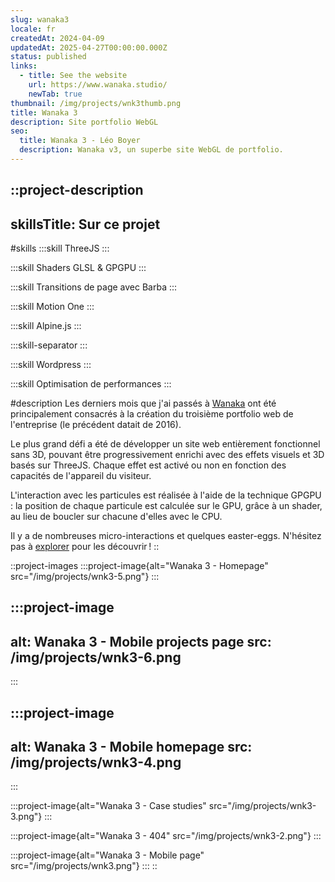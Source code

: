 ```yaml
---
slug: wanaka3
locale: fr
createdAt: 2024-04-09
updatedAt: 2025-04-27T00:00:00.000Z
status: published
links:
  - title: See the website
    url: https://www.wanaka.studio/
    newTab: true
thumbnail: /img/projects/wnk3thumb.png
title: Wanaka 3
description: Site portfolio WebGL
seo:
  title: Wanaka 3 - Léo Boyer
  description: Wanaka v3, un superbe site WebGL de portfolio.
---
```


::project-description
---
skillsTitle: Sur ce projet
---
#skills
  :::skill
  ThreeJS
  :::

  :::skill
  Shaders GLSL & GPGPU
  :::

  :::skill
  Transitions de page avec Barba
  :::

  :::skill
  Motion One
  :::

  :::skill
  Alpine.js
  :::

  :::skill-separator
  :::

  :::skill
  Wordpress
  :::

  :::skill
  Optimisation de performances
  :::

#description
Les derniers mois que j'ai passés à [Wanaka](https://www.wanaka.studio/) ont été principalement consacrés à la création du troisième portfolio web de l'entreprise (le précédent datait de 2016).

Le plus grand défi a été de développer un site web entièrement fonctionnel sans 3D, pouvant être progressivement enrichi avec des effets visuels et 3D basés sur ThreeJS. Chaque effet est activé ou non en fonction des capacités de l'appareil du visiteur.

L'interaction avec les particules est réalisée à l'aide de la technique GPGPU : la position de chaque particule est calculée sur le GPU, grâce à un shader, au lieu de boucler sur chacune d'elles avec le CPU.

Il y a de nombreuses micro-interactions et quelques easter-eggs. N'hésitez pas à [explorer](https://www.wanaka.studio) pour les découvrir !
::

::project-images
  :::project-image{alt="Wanaka 3 - Homepage" src="/img/projects/wnk3-5.png"}
  :::

  :::project-image
  ---
  alt: Wanaka 3 - Mobile projects page
  src: /img/projects/wnk3-6.png
  ---
  :::

  :::project-image
  ---
  alt: Wanaka 3 - Mobile homepage
  src: /img/projects/wnk3-4.png
  ---
  :::

  :::project-image{alt="Wanaka 3 - Case studies" src="/img/projects/wnk3-3.png"}
  :::

  :::project-image{alt="Wanaka 3 - 404" src="/img/projects/wnk3-2.png"}
  :::

  :::project-image{alt="Wanaka 3 - Mobile page" src="/img/projects/wnk3.png"}
  :::
::
